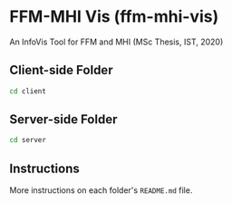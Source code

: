 # FFM-MHI Vis (ffm-mhi-vis)

An InfoVis Tool for FFM and MHI (MSc Thesis, IST, 2020)

## Client-side Folder
```bash
cd client
```

## Server-side Folder
```bash
cd server
```

## Instructions
More instructions on each folder's `README.md` file.